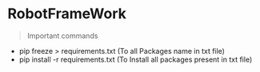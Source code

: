 # RobotFrameWork
> Important commands
 * pip freeze > requirements.txt (To all Packages name in txt file)
 * pip install -r requirements.txt (To Install all packages present in txt file)
